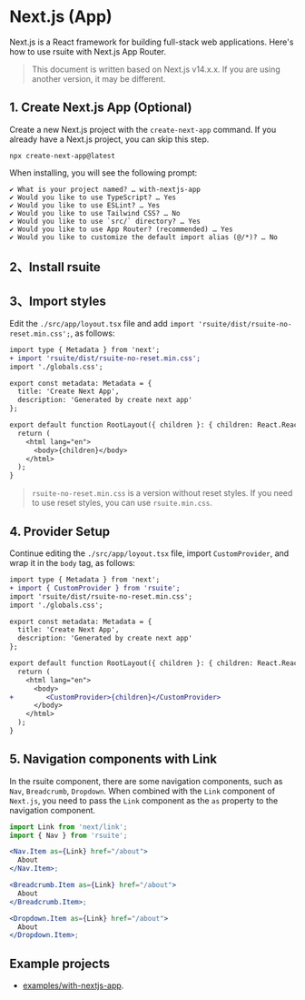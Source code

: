 # Next.js (App)

Next.js is a React framework for building full-stack web applications. Here's how to use rsuite with Next.js App Router.

> This document is written based on Next.js v14.x.x. If you are using another version, it may be different.

## 1. Create Next.js App (Optional)

Create a new Next.js project with the `create-next-app` command. If you already have a Next.js project, you can skip this step.

```
npx create-next-app@latest
```

When installing, you will see the following prompt:

```
✔ What is your project named? … with-nextjs-app
✔ Would you like to use TypeScript? … Yes
✔ Would you like to use ESLint? … Yes
✔ Would you like to use Tailwind CSS? … No
✔ Would you like to use `src/` directory? … Yes
✔ Would you like to use App Router? (recommended) … Yes
✔ Would you like to customize the default import alias (@/*)? … No
```

## 2、Install rsuite

<!--{include:<install-guide>}-->

## 3、Import styles

Edit the `./src/app/loyout.tsx` file and add `import 'rsuite/dist/rsuite-no-reset.min.css';`, as follows:

```diff
import type { Metadata } from 'next';
+ import 'rsuite/dist/rsuite-no-reset.min.css';
import './globals.css';

export const metadata: Metadata = {
  title: 'Create Next App',
  description: 'Generated by create next app'
};

export default function RootLayout({ children }: { children: React.ReactNode }) {
  return (
    <html lang="en">
      <body>{children}</body>
    </html>
  );
}
```

> `rsuite-no-reset.min.css` is a version without reset styles. If you need to use reset styles, you can use `rsuite.min.css`.

## 4. Provider Setup

Continue editing the `./src/app/loyout.tsx` file, import `CustomProvider`, and wrap it in the `body` tag, as follows:

```diff
import type { Metadata } from 'next';
+ import { CustomProvider } from 'rsuite';
import 'rsuite/dist/rsuite-no-reset.min.css';
import './globals.css';

export const metadata: Metadata = {
  title: 'Create Next App',
  description: 'Generated by create next app'
};

export default function RootLayout({ children }: { children: React.ReactNode }) {
  return (
    <html lang="en">
      <body>
+        <CustomProvider>{children}</CustomProvider>
      </body>
    </html>
  );
}
```

## 5. Navigation components with Link

In the rsuite component, there are some navigation components, such as `Nav`, `Breadcrumb`, `Dropdown`. When combined with the `Link` component of `Next.js`, you need to pass the `Link` component as the `as` property to the navigation component.

```jsx
import Link from 'next/link';
import { Nav } from 'rsuite';

<Nav.Item as={Link} href="/about">
  About
</Nav.Item>;

<Breadcrumb.Item as={Link} href="/about">
  About
</Breadcrumb.Item>;

<Dropdown.Item as={Link} href="/about">
  About
</Dropdown.Item>;
```

## Example projects

- [examples/with-nextjs-app](https://github.com/rsuite/rsuite/tree/main/examples/with-nextjs-app).
